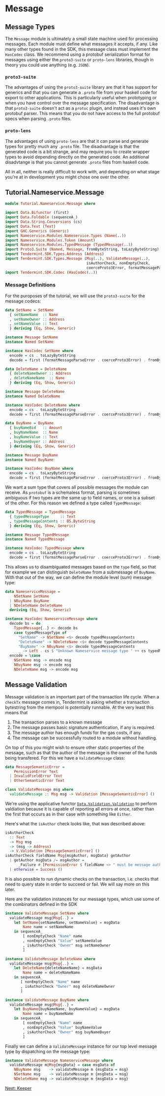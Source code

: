 # Message

## Message Types

The `Message` module is ultimately a small state machine used for processing messages. Each module must define what messages it accepts, if any. Like many other types found in the SDK, this message class must implement the `HasCodec` class. We recommend using a protobuf serialization format for messages using either the `proto3-suite` or `proto-lens` libraries, though in theory you could use anything (e.g. `JSON`).

### `proto3-suite`
The advantages of using the `proto3-suite` library are that it has support for generics and that you can generate a `.proto` file from your haskell code for export to other applications. This is particularly useful when prototyping or when you have control over the message specification. 
The disadvantage is that `proto3-suite` doesn't act as a `protoc` plugin, and instead uses it's own protobuf parser. This means that you do not have access to the full protobuf specs when parsing `.proto` files.

### `proto-lens`
The advantages of using `proto-lens` are that it can parse and generate types for pretty much any `.proto` file. 
The disadvantage is that the generated code is a bit strange, and may require you to create wrapper types to avoid depending directly on the generated code. An additional disadvtange is that you cannot generate `.proto` files from haskell code.

All in all, neither is really difficult to work with, and depending on what stage you're at in development you might chose one over the other.

## Tutorial.Nameservice.Message

~~~ haskell
module Tutorial.Nameservice.Message where

import Data.Bifunctor (first)
import Data.Foldable (sequenceA_)
import Data.String.Conversions (cs)
import Data.Text (Text)
import GHC.Generics (Generic)
import Nameservice.Modules.Nameservice.Types (Name(..))
import Nameservice.Modules.Token (Amount)
import Nameservice.Modules.TypedMessage (TypedMessage(..))
import Proto3.Suite (Named, Message, fromByteString, toLazyByteString)
import Tendermint.SDK.Types.Address (Address)
import Tendermint.SDK.Types.Message (Msg(..), ValidateMessage(..),
                                     isAuthorCheck, nonEmptyCheck,
                                     coerceProto3Error, formatMessageParseError)
import Tendermint.SDK.Codec (HasCodec(..))
~~~

### Message Definitions

For the puroposes of the tutorial, we will use the `proto3-suite` for the message codecs:


~~~ haskell
data SetName = SetName
  { setNameName  :: Name
  , setNameOwner :: Address
  , setNameValue :: Text
  } deriving (Eq, Show, Generic)

instance Message SetName
instance Named SetName

instance HasCodec SetName where
  encode = cs . toLazyByteString
  decode = first (formatMessageParseError . coerceProto3Error) . fromByteString

data DeleteName = DeleteName
  { deleteNameOwner :: Address
  , deleteNameName  :: Name
  } deriving (Eq, Show, Generic)

instance Message DeleteName
instance Named DeleteName

instance HasCodec DeleteName where
  encode = cs . toLazyByteString
  decode = first (formatMessageParseError . coerceProto3Error) . fromByteString

data BuyName = BuyName
  { buyNameBid   :: Amount
  , buyNameName  :: Name
  , buyNameValue :: Text
  , buyNameBuyer :: Address
  } deriving (Eq, Show, Generic)

instance Message BuyName
instance Named BuyName

instance HasCodec BuyName where
  encode = cs . toLazyByteString
  decode = first (formatMessageParseError . coerceProto3Error) . fromByteString
~~~

We want a sum type that covers all possible messages the module can receive. As `protobuf` is a schemaless format, parsing is sometimes ambiguous if two types are the same up to field names, or one is a subset of the other. For this reason we defined a type called `TypedMessage`:

~~~ haskell ignore
data TypedMessage = TypedMessage
  { typedMessageType     :: Text
  , typedMessageContents :: BS.ByteString
  } deriving (Eq, Show, Generic)

instance Message TypedMessage
instance Named TypedMessage

instance HasCodec TypedMessage where
  encode = cs . toLazyByteString
  decode = first (formatMessageParseError . coerceProto3Error) . fromByteString
~~~

This allows us to disambiguated messages based on the `type` field, so that for example we can distinguish `DeleteName` from a submessage of `BuyName`. With that out of the way, we can define the module level (sum) message type:

~~~ haskell
data NameserviceMessage =
    NSetName SetName
  | NBuyName BuyName
  | NDeleteName DeleteName
  deriving (Eq, Show, Generic)

instance HasCodec NameserviceMessage where
  decode bs = do
    TypedMessage{..} <- decode bs
    case typedMessageType of
      "SetName" -> NSetName <$> decode typedMessageContents
      "DeleteName" -> NDeleteName <$> decode typedMessageContents
      "BuyName" -> NBuyName <$> decode typedMessageContents
      _ -> Left . cs $ "Unknown Nameservice message type " ++ cs typedMessageType
  encode = \case
    NSetName msg -> encode msg
    NBuyName msg -> encode msg
    NDeleteName msg -> encode msg
~~~

## Message Validation

Message validation is an important part of the transaction life cycle. When a `checkTx` message comes in, Tendermint is asking whether a transaction bytestring from the mempool is potentially runnable. At the very least this means that 

1. The transaction parses to a known message
2. The message passes basic signature authentication, if any is required.
3. The message author has enough funds for the gas costs, if any.
4. The message can be successfully routed to a module without handling.

On top of this you might wish to ensure other static properties of the message, such as that the author of the message is the owner of the funds being transfered. For this we have a `ValidateMessage` class:

~~~ haskell ignore
data MessageSemanticError =
    PermissionError Text
  | InvalidFieldError Text
  | OtherSemanticError Text

class ValidateMessage msg where
  validateMessage :: Msg msg -> Validation [MessageSemanticError] ()
~~~

We're using the applicative functor [`Data.Validation.Validation`](https://hackage.haskell.org/package/validation-1.1/docs/Data-Validation.html#t:Validation) to perform valdiation because it is capable of reporting all errors at once, rather than the first that occurs as in ther case with something like `Either`.

Here's what the `isAuthor` check looks like, that was described above:

~~~ haskell ignore
isAuthorCheck
  :: Text
  -> Msg msg
  -> (msg -> Address)
  -> V.Validation [MessageSemanticError] ()
isAuthorCheck fieldName Msg{msgAuthor, msgData} getAuthor
  | getAuthor msgData /= msgAuthor = 
      _Failure # [PermissionError $ fieldName <> " must be message author."]
  | otherwise = Success ()
~~~

It is also possible to run dynamic checks on the transaction, i.e. checks that need to query state in order to succeed or fail. We will say more on this later.

Here are the validation instances for our message types, which use some of the combinators defined in the SDK 

~~~ haskell
instance ValidateMessage SetName where
  validateMessage msg@Msg{..} =
    let SetName{setNameName, setNameValue} = msgData
        Name name = setNameName
    in sequenceA_
        [ nonEmptyCheck "Name" name
        , nonEmptyCheck "Value" setNameValue
        , isAuthorCheck "Owner" msg setNameOwner
        ]

instance ValidateMessage DeleteName where
  validateMessage msg@Msg{..} =
    let DeleteName{deleteNameName} = msgData
        Name name = deleteNameName
    in sequenceA_
       [ nonEmptyCheck "Name" name
       , isAuthorCheck "Owner" msg deleteNameOwner
       ]

instance ValidateMessage BuyName where
  validateMessage msg@Msg{..} =
    let BuyName{buyNameName, buyNameValue} = msgData
        Name name = buyNameName
    in sequenceA_
        [ nonEmptyCheck "Name" name
        , nonEmptyCheck "Value" buyNameValue
        , isAuthorCheck "Owner" msg buyNameBuyer
        ]
~~~

Finally we can define a `ValidateMessage` instance for our top level message type by dispatching on the message type:

~~~ haskell
instance ValidateMessage NameserviceMessage where
  validateMessage m@Msg{msgData} = case msgData of
    NBuyName msg    -> validateMessage m {msgData = msg}
    NSetName msg    -> validateMessage m {msgData = msg}
    NDeleteName msg -> validateMessage m {msgData = msg}
~~~

[Next: Keeper](Keeper.md)
